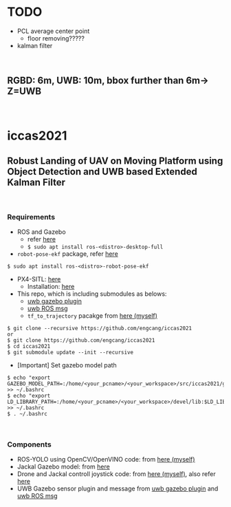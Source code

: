 # TODO
+ PCL average center point
    + floor removing?????
+ kalman filter

<br>

## RGBD: 6m, UWB: 10m, bbox further than 6m-> Z=UWB

<br>

# iccas2021
## Robust Landing of UAV on Moving Platform using Object Detection and UWB based Extended Kalman Filter

<br>

### Requirements
+ ROS and Gazebo
    + refer [here](http://wiki.ros.org/ROS/Installation)
    + `$ sudo apt install ros-<distro>-desktop-full`
+ `robot-pose-ekf` package, refer [here](http://wiki.ros.org/robot_pose_ekf)
~~~shell
$ sudo apt install ros-<distro>-robot-pose-ekf
~~~
+ PX4-SITL: [here](https://github.com/PX4/PX4-SITL_gazebo)
    + Installation: [here](https://github.com/engcang/mavros-gazebo-application#installation)
+ This repo, which is including submodules as belows:
    + [uwb gazebo plugin](https://github.com/valentinbarral/gazebosensorplugins)
    + [uwb ROS msg](https://github.com/valentinbarral/rosmsgs)
    + `tf_to_trajectory` pacakge from [here (myself)](https://github.com/engcang/tf_to_trajectory)
~~~shell
$ git clone --recursive https://github.com/engcang/iccas2021
or
$ git clone https://github.com/engcang/iccas2021
$ cd iccas2021
$ git submodule update --init --recursive
~~~

+ [Important] Set gazebo model path
~~~shell
$ echo "export GAZEBO_MODEL_PATH=:/home/<your_pcname>/<your_workspace>/src/iccas2021/gazebo_model_and_world:$GAZEBO_MODEL_PATH" >> ~/.bashrc
$ echo "export LD_LIBRARY_PATH=:/home/<your_pcname>/<your_workspace>/devel/lib:$LD_LIBRARY_PATH" >> ~/.bashrc
$ . ~/.bashrc
~~~

<br>

### Components
+ ROS-YOLO using OpenCV/OpenVINO code: from [here (myself)](https://github.com/engcang/ros-yolo-sort/blob/master/YOLO_and_ROS_ver/ros_opencv_dnn.py)
+ Jackal Gazebo model: from [here](https://github.com/jackal)
+ Drone and Jackal controll joystick code: from [here (myself)](https://github.com/engcang/mavros-gazebo-application/blob/master/mavros_joy_controller.py), also refer [here](https://github.com/engcang/mavros-gazebo-application/blob/master/README.md#mission--joystick-controller---supports-kobuki-and-jackal)
+ UWB Gazebo sensor plugin and message from [uwb gazebo plugin](https://github.com/valentinbarral/gazebosensorplugins) and [uwb ROS msg](https://github.com/valentinbarral/rosmsgs)
